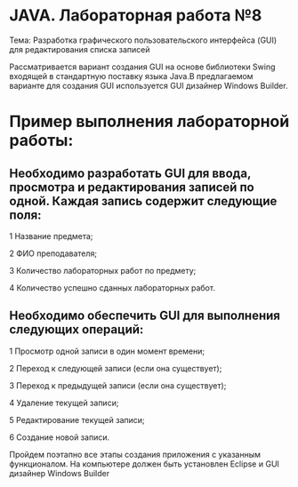 # JAVA. Лабораторная работа №8
Тема: Разработка графического пользовательского интерфейса (GUI) для редактирования списка записей

Рассматривается вариант создания GUI на основе библиотеки Swing входящей в стандартную поставку языка Java.В предлагаемом варианте для создания GUI используется GUI дизайнер Windows Builder.

# Пример выполнения лабораторной работы:

## Необходимо разработать GUI для ввода, просмотра и редактирования записей по одной. Каждая запись содержит следующие поля:
1 Название предмета;

2 ФИО преподавателя;

3 Количество лабораторных работ по предмету;

4 Количество успешно сданных лабораторных работ.

## Необходимо обеспечить GUI для выполнения следующих операций:
1 Просмотр одной записи в один момент времени;

2 Переход к следующей записи (если она существует);

3 Переход к предыдущей записи (если она существует);

4 Удаление текущей записи;

5 Редактирование текущей записи;

6 Создание новой записи.

Пройдем поэтапно все этапы создания приложения с указанным функционалом. На компьютере должен быть установлен Eclipse и GUI дизайнер Windows Builder

